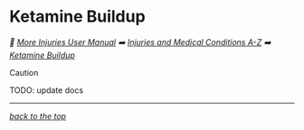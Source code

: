 # Ketamine Buildup

<!-- @generate_breadcrumb_trail {"template": "_:file_folder: {0}_", "connector": " :arrow_right: "} -->
_:file_folder: [More Injuries User Manual](/docs/wiki/README.md) :arrow_right: [Injuries and Medical Conditions A-Z](/docs/wiki/injuries/README.md) :arrow_right: [Ketamine Buildup](/docs/wiki/injuries/ketamine-buildup.md)_
<!-- @end_generated_block -->

> [!CAUTION]
> TODO: update docs

<!-- @generate_link_to_top {"template": "---\n_[back to the top]({1})_"} -->
---
_[back to the top](#ketamine-buildup)_
<!-- @end_generated_block -->
